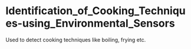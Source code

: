# Identification_of_Cooking_Techniques-using_Environmental_Sensors
Used to detect cooking techniques like boiling, frying etc.
